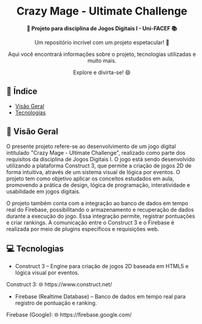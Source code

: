 <h1 align="center">Crazy Mage - Ultimate Challenge</h1>



<div align="center">
  <strong>🚀 Projeto para disciplina de Jogos Digitais I - Uni-FACEF 📚</strong>
</div>

<div align="center">
  <p>Um repositório incrível com um projeto espetacular! 🎉</p>
  <p>Aqui você encontrará informações sobre o projeto, tecnologias utilizadas e muito mais.</p>
  <p>Explore e divirta-se! 😄</p>
</div>

## 📖 Índice

- [Visão Geral](#visão-geral)
- [Tecnologias](#tecnologias)

## 🔭 Visão Geral

<p> O presente projeto refere-se ao desenvolvimento de um jogo digital intitulado "Crazy Mage - Ultimate Challenge", realizado como parte dos requisitos da disciplina de Jogos Digitais I. O jogo está sendo desenvolvido utilizando a plataforma Construct 3, que permite a criação de jogos 2D de forma intuitiva, através de um sistema visual de lógica por eventos. O projeto tem como objetivo aplicar os conceitos estudados em aula, promovendo a prática de design, lógica de programação, interatividade e usabilidade em jogos digitais.
<p> O projeto também conta com a integração ao banco de dados em tempo real do Firebase, possibilitando o armazenamento e recuperação de dados durante a execução do jogo. Essa integração permite, registrar pontuações e criar rankings. A comunicação entre o Construct 3 e o Firebase é realizada por meio de plugins específicos e requisições web.

## 💻 Tecnologias

- Construct 3 – Engine para criação de jogos 2D baseada em HTML5 e lógica visual por eventos.

<p> Construct 3:
🌐 https://www.construct.net/

- Firebase (Realtime Database) – Banco de dados em tempo real para registro de pontuação e ranking.

<p> Firebase (Google):
🌐 https://firebase.google.com/



